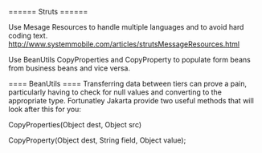 ====== Struts ======


Use Mesage Resources to handle multiple languages and to avoid hard coding text.
http://www.systemmobile.com/articles/strutsMessageResources.html

Use BeanUtils CopyProperties and CopyProperty to populate form beans from business beans and vice versa.




==== BeanUtils ====
Transferring data between tiers can prove a pain, particularly having to check for null values and converting to the appropriate type.  Fortunatley Jakarta provide two useful methods that will look after this for you:

  CopyProperties(Object dest, Object src)

  CopyProperty(Object dest, String field, Object value);